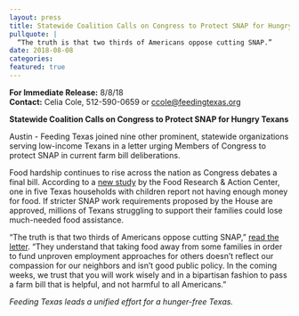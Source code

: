 ```yaml
---
layout: press
title: Statewide Coalition Calls on Congress to Protect SNAP for Hungry Texans
pullquote: | 
  “The truth is that two thirds of Americans oppose cutting SNAP.”
date: 2018-08-08
categories:
featured: true
---  
```

**For Immediate Release:** 8/8/18   
**Contact:** Celia Cole, 512-590-0659 or ccole@feedingtexas.org

**Statewide Coalition Calls on Congress to Protect SNAP for Hungry Texans**

Austin - Feeding Texas joined nine other prominent, statewide organizations serving low-income Texans in a letter urging Members of Congress to protect SNAP in current farm bill deliberations.

Food hardship continues to rise across the nation as Congress debates a final bill. According to a [new study](http://www.frac.org/news/new-report-finds-americans-particularly-children-risk-hunger) by the Food Research & Action Center, one in five Texas households with children report not having enough money for food. If stricter SNAP work requirements proposed by the House are approved, millions of Texans struggling to support their families could lose much-needed food assistance.

“The truth is that two thirds of Americans oppose cutting SNAP,” [read the letter](https://s3-us-west-2.amazonaws.com/assets.feedingtexas.org/pdf/Farm-Bill-Conferees-Letter-8.7.18.pdf). “They understand that taking food away from some families in order to fund unproven employment approaches for others doesn’t reflect our compassion for our neighbors and isn’t good public policy. In the coming weeks, we trust that you will work wisely and in a bipartisan fashion to pass a farm bill that is helpful, and not harmful to all Americans.”

*Feeding Texas leads a unified effort for a hunger-free Texas.* 
